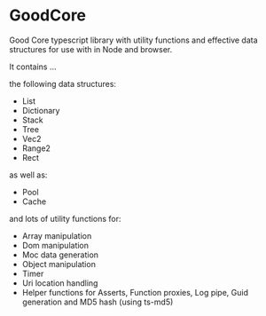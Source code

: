 # GoodCore
Good Core typescript library with utility functions and effective data structures for use with in Node and browser.

It contains ...

the following data structures:
- List<T>
- Dictionary<T>
- Stack<T>
- Tree<T>
- Vec2
- Range2
- Rect

as well as:
- Pool<T>
- Cache<T>

and lots of utility functions for:
- Array manipulation
- Dom manipulation
- Moc data generation
- Object manipulation
- Timer
- Uri location handling
- Helper functions for Asserts, Function proxies, Log pipe, Guid generation and MD5 hash (using ts-md5)
